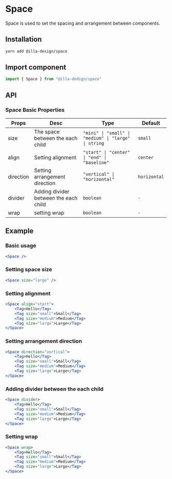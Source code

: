 # Space

Space is used to set the spacing and arrangement between components.

## Installation

```bash
yarn add @illa-design/space
```

## Import component

```jsx
import { Space } from "@illa-dedign/space"
```

## API

### Space Basic Properties

| Props     | Desc                                  | Type                                               | Default      |
| --------- | ------------------------------------- | -------------------------------------------------- | ------------ |
| size      | The space between the each child      | `"mini" \| "small" \| "medium" \| "large" \| string`     | `small`      |
| align     | Setting alignment                     | `"start" \| "center" \| "end" \| "baseline"`         | `center`     |
| direction | Setting arrangement direction         | `"vertical" \| "horizontal"`                         | `horizontal` |
| divider   | Adding divider between the each child | `boolean `                                           | `- `       |
| wrap      | setting wrap                          | `boolean`                                            |` -  `      |

## Example

### Basic usage

```jsx
<Space />
```

### Setting space size

```jsx
<Space size="large" />
```

### Setting alignment

```jsx
<Space alige="start">
	<Tag>Hello</Tag>
	<Tag size="small">Small</Tag>
	<Tag size="medium">Medium</Tag>
	<Tag size="large">Large</Tag>
</Space>
```

### Setting arrangement direction 

```jsx
<Space direction="vertical">
	<Tag>Hello</Tag>
	<Tag size="small">Small</Tag>
	<Tag size="medium">Medium</Tag>
	<Tag size="large">Large</Tag>
</Space>
```

### Adding divider between the each child

```jsx
<Space divider>
	<Tag>Hello</Tag>
	<Tag size="small">Small</Tag>
	<Tag size="medium">Medium</Tag>
	<Tag size="large">Large</Tag>
</Space>
```

### Setting wrap

```jsx
<Space wrap>
	<Tag>Hello</Tag>
	<Tag size="small">Small</Tag>
	<Tag size="medium">Medium</Tag>
	<Tag size="large">Large</Tag>
</Space>
```
